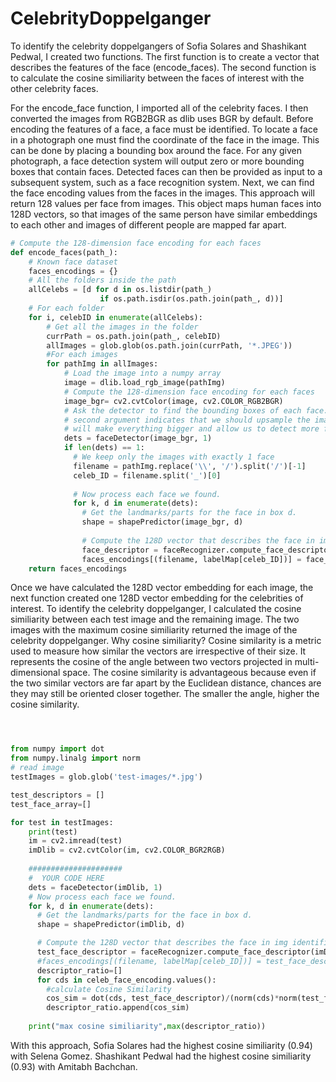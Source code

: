 # CelebrityDoppelganger

To identify the celebrity doppelgangers of Sofia Solares and Shashikant Pedwal, I created two functions. The first function is to create a vector that describes the features of the face (encode_faces). The second function is to calculate the cosine similiarity between the faces of interest with the other celebrity faces. 

For the encode_face function, I imported all of the celebrity faces. I then converted the images from RGB2BGR as dlib uses BGR by default. Before encoding the features of a face, a face must be identified. To locate a face in a photograph one must find the coordinate of the face in the image. This can be done by placing a bounding box around the face. For any given photograph,  a face detection system will output zero or more bounding boxes that contain faces. Detected faces can then be provided as input to a subsequent system, such as a face recognition system. Next, we can find the face encoding values from the faces in the images. This approach will return 128 values per face from images. This object maps human faces into 128D vectors, so that images of the same person have similar embeddings to each other and images of different people are mapped far apart.

```python
# Compute the 128-dimension face encoding for each faces
def encode_faces(path_):
    # Known face dataset
    faces_encodings = {}
    # All the folders inside the path
    allCelebs = [d for d in os.listdir(path_)
                    if os.path.isdir(os.path.join(path_, d))]
    # For each folder
    for i, celebID in enumerate(allCelebs):
        # Get all the images in the folder
        currPath = os.path.join(path_, celebID)
        allImages = glob.glob(os.path.join(currPath, '*.JPEG'))
        #For each images
        for pathImg in allImages:
            # Load the image into a numpy array
            image = dlib.load_rgb_image(pathImg)
            # Compute the 128-dimension face encoding for each faces
            image_bgr= cv2.cvtColor(image, cv2.COLOR_RGB2BGR)
            # Ask the detector to find the bounding boxes of each face. The 1 in the
            # second argument indicates that we should upsample the image 1 time. This
            # will make everything bigger and allow us to detect more faces.
            dets = faceDetector(image_bgr, 1)
            if len(dets) == 1:
              # We keep only the images with exactly 1 face
              filename = pathImg.replace('\\', '/').split('/')[-1]
              celeb_ID = filename.split('_')[0]
              
              # Now process each face we found.
              for k, d in enumerate(dets):
                # Get the landmarks/parts for the face in box d.
                shape = shapePredictor(image_bgr, d)
          
                # Compute the 128D vector that describes the face in img identified by shape.  
                face_descriptor = faceRecognizer.compute_face_descriptor(image_bgr, shape)
                faces_encodings[(filename, labelMap[celeb_ID])] = face_descriptor
    return faces_encodings

```
Once we have calculated the 128D vector embedding for each image, the next function created one 128D vector embedding for the celebrities of interest. To identify the celebrity doppelganger, I calculated the cosine similiarity between each test image and the remaining image. The two images with the maximum cosine similiarity returned the image of the celebrity doppelganger. Why cosine similiarity? Cosine similarity is a metric used to measure how similar the vectors are irrespective of their size. It represents the cosine of the angle between two vectors projected in multi-dimensional space. The cosine similarity is advantageous because even if the two similar vectors are far apart by the Euclidean distance, chances are they may still be oriented closer together. The smaller the angle, higher the cosine similarity.


```python



from numpy import dot
from numpy.linalg import norm
# read image
testImages = glob.glob('test-images/*.jpg')

test_descriptors = []
test_face_array=[]

for test in testImages:
    print(test)
    im = cv2.imread(test)
    imDlib = cv2.cvtColor(im, cv2.COLOR_BGR2RGB)
    
    #####################
    #  YOUR CODE HERE
    dets = faceDetector(imDlib, 1)
    # Now process each face we found.
    for k, d in enumerate(dets):
      # Get the landmarks/parts for the face in box d.
      shape = shapePredictor(imDlib, d)

      # Compute the 128D vector that describes the face in img identified by shape.  
      test_face_descriptor = faceRecognizer.compute_face_descriptor(imDlib, shape)
      #faces_encodings[(filename, labelMap[celeb_ID])] = test_face_descriptor
      descriptor_ratio=[]
      for cds in celeb_face_encoding.values():
        #calculate Cosine Similarity
        cos_sim = dot(cds, test_face_descriptor)/(norm(cds)*norm(test_face_descriptor))
        descriptor_ratio.append(cos_sim)
    
    print("max cosine similiarity",max(descriptor_ratio))
```


With this approach, Sofia Solares had the highest cosine similiarity (0.94) with Selena Gomez. Shashikant Pedwal had the highest cosine similiarity (0.93) with Amitabh Bachchan. 
